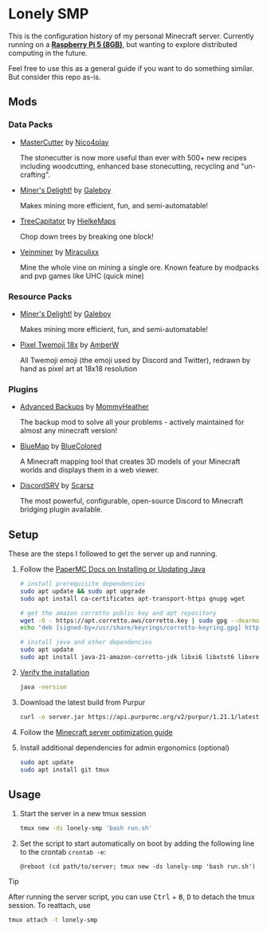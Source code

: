 # Lonely SMP

This is the configuration history of my personal Minecraft server. Currently running on a [**Raspberry Pi 5 (8GB)**](https://www.raspberrypi.com/products/raspberry-pi-5/), but wanting to explore distributed computing in the future.

Feel free to use this as a general guide if you want to do something similar. But consider this repo as-is.

## Mods

### Data Packs

- [MasterCutter](https://modrinth.com/datapack/mastercutter) by [Nico4play](https://modrinth.com/user/Nico4play)

  The stonecutter is now more useful than ever with 500+ new recipes including woodcutting, enhanced base stonecutting, recycling and "un-crafting".

- [Miner's Delight!](https://modrinth.com/datapack/miners-delight!) by [Galeboy](https://modrinth.com/user/Galeboy)

  Makes mining more efficient, fun, and semi-automatable!

- [TreeCapitator](https://modrinth.com/datapack/treecapitator-datapack) by [HielkeMaps](https://modrinth.com/user/HielkeMaps)

  Chop down trees by breaking one block!

- [Veinminer](https://modrinth.com/datapack/veinminer) by [Miraculixx](https://modrinth.com/user/Miraculixx)

  Mine the whole vine on mining a single ore. Known feature by modpacks and pvp games like UHC (quick mine)

### Resource Packs

- [Miner's Delight!](https://modrinth.com/datapack/miners-delight!) by [Galeboy](https://modrinth.com/user/Galeboy)

  Makes mining more efficient, fun, and semi-automatable!

- [Pixel Twemoji 18x](https://modrinth.com/resourcepack/pixel-twemoji-18x) by [AmberW](https://modrinth.com/user/AmberW)

  All Twemoji emoji (the emoji used by Discord and Twitter), redrawn by hand as pixel art at 18x18 resolution

### Plugins

- [Advanced Backups](https://modrinth.com/plugin/advanced-backups) by [MommyHeather](https://modrinth.com/user/MommyHeather)

  The backup mod to solve all your problems - actively maintained for almost any minecraft version!

- [BlueMap](https://modrinth.com/plugin/bluemap) by [BlueColored](https://modrinth.com/user/BlueColored)

  A Minecraft mapping tool that creates 3D models of your Minecraft worlds and displays them in a web viewer.

- [DiscordSRV](https://modrinth.com/plugin/discordsrv) by [Scarsz](https://modrinth.com/user/Scarsz)

  The most powerful, configurable, open-source Discord to Minecraft bridging plugin available.

## Setup

These are the steps I followed to get the server up and running.

1. Follow the [PaperMC Docs on Installing or Updating Java](https://docs.papermc.io/misc/java-install#ubuntudebian)

   ```bash
   # install prerequisite dependencies
   sudo apt update && sudo apt upgrade
   sudo apt install ca-certificates apt-transport-https gnupg wget

   # get the amazon corretto public key and apt repository
   wget -O - https://apt.corretto.aws/corretto.key | sudo gpg --dearmor -o /usr/share/keyrings/corretto-keyring.gpg && \
   echo "deb [signed-by=/usr/share/keyrings/corretto-keyring.gpg] https://apt.corretto.aws stable main" | sudo tee /etc/apt/sources.list.d/corretto.list

   # install java and other dependencies
   sudo apt update
   sudo apt install java-21-amazon-corretto-jdk libxi6 libxtst6 libxrender1
   ```

1. [Verify the installation](https://docs.papermc.io/misc/java-install#verifying-installation)

   ```bash
   java -version
   ```

1. Download the latest build from Purpur

   ```bash
   curl -o server.jar https://api.purpurmc.org/v2/purpur/1.21.1/latest/download
   ```

1. Follow the [Minecraft server optimization guide](https://github.com/YouHaveTrouble/minecraft-optimization/blob/1.21/README.md)

1. Install additional dependencies for admin ergonomics (optional)

   ```bash
   sudo apt update
   sudo apt install git tmux
   ```

## Usage

1. Start the server in a new tmux session

   ```bash
   tmux new -ds lonely-smp 'bash run.sh'
   ```

2. Set the script to start automatically on boot by adding the following line to the crontab `crontab -e`:

   ```
   @reboot (cd path/to/server; tmux new -ds lonely-smp 'bash run.sh')
   ```

> [!TIP]
> After running the server script, you can use <kbd>Ctrl</kbd> + <kbd>B</kbd>, <kbd>D</kbd> to detach the tmux session. To reattach, use
> ```bash
> tmux attach -t lonely-smp
> ```
